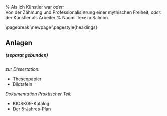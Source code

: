 % Als ich Künstler war *oder:*  \
  Von der Zähmung und Professionalisierung einer mythischen Freiheit, *oder:*  \
  der Künstler als Arbeiter
% Naomi Tereza Salmon


\pagebreak
\newpage
\pagestyle{headings}


## Anlagen


***(separat gebunden)***

~~~~~

~~~~~

*zur Dissertation:*

- Thesenpapier
- Bildtafeln

*Dokumentation Praktischer Teil:*

- KIOSK09-Katalog
- Der 5-Jahres-Plan